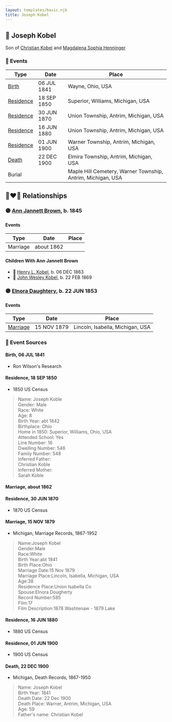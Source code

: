 ```yaml
---
layout: templates/basic.njk
title: Joseph Kobel
---
```

## 🔵 Joseph Kobel

Son of [Christian Kobel](/people/1/17423128) and [Magdalena Sophia Henninger](/people/6/64241610)

### 📆 Events

Type | Date | Place
------ | ------ | ------
[Birth](#event-event-2) | 06 JUL 1841 | Wayne, Ohio, USA
[Residence](#event-event-0) | 18 SEP 1850 | Superior, Williams, Michigan, USA
[Residence](#event-event-1) | 30 JUN 1870 | Union Township, Antrim, Michigan, USA
[Residence](#event-event-2) | 16 JUN 1880 | Union Township, Antrim, Michigan, USA
[Residence](#event-event-3) | 01 JUN 1900 | Warner Township, Antrim, Michigan, USA
[Death](#event-event-7) | 22 DEC 1900 | Elmira Township, Antrim, Michigan, USA
Burial |  | Maple Hill Cemetery, Warner Township, Antrim, Michigan, USA

## 👩‍❤️‍👨 Relationships

### 🟣 [Ann Jannett Brown](/people/2/25015094), b. 1845

#### Events

Type | Date | Place
------ | ------ | ------
Marriage | about 1862 |
#### Children With Ann Jannett Brown
* 🔵 [Henry L. Kobel](/people/6/66319774), b. 06 DEC 1863
* 🔵 [John Wesley Kobel](/people/2/24649136), b. 22 FEB 1869
### 🟣 [Elnora Daughtery](/people/9/92071632), b. 22 JUN 1853

#### Events

Type | Date | Place
------ | ------ | ------
[Marriage](#event-family-1-event-0) | 15 NOV 1879 | Lincoln, Isabella, Michigan, USA
### 📰 Event Sources

#### <a id="event-event-2"></a> Birth, 06 JUL 1841
* Ron Wilson's Research

#### <a id="event-event-0"></a> Residence, 18 SEP 1850
* 1850 US Census
>   
  > Name: Joseph Koble  
  > Gender: Male  
  > Race: White  
  > Age: 8  
  > Birth Year: abt 1842  
  > Birthplace: Ohio  
  > Home in 1850: Superior, Williams, Ohio, USA  
  > Attended School: Yes  
  > Line Number: 16  
  > Dwelling Number: 546  
  > Family Number: 548  
  > Inferred Father:   
  > Christian Koble  
  > Inferred Mother:   
  > Sarah Koble

#### <a id="event-family-0-event-0"></a> Marriage, about 1862

#### <a id="event-event-1"></a> Residence, 30 JUN 1870
* 1870 US Census

#### <a id="event-family-1-event-0"></a> Marriage, 15 NOV 1879
* Michigan, Marriage Records, 1867-1952
>   
  > Name:Joseph Kobel  
  > Gender:Male  
  > Race:White  
  > Birth Year:abt 1841  
  > Birth Place:Ohio  
  > Marriage Date:15 Nov 1879  
  > Marriage Place:Lincoln, Isabella, Michigan, USA  
  > Age:38  
  > Residence Place:Union Isabella Co  
  > Spouse:Elnora Dougherty  
  > Record Number:585  
  > Film:17  
  > Film Description:1878 Washtenaw - 1879 Lake

#### <a id="event-event-2"></a> Residence, 16 JUN 1880
* 1880 US Census

#### <a id="event-event-3"></a> Residence, 01 JUN 1900
* 1900 US Census
#### <a id="event-event-7"></a> Death, 22 DEC 1900
* Michigan, Death Records, 1867-1950
>   
  > Name: Joseph Kobel  
  > Birth Year: 1841  
  > Death Date: 22 Dec 1900  
  > Death Place: Warner, Antrim, Michigan, USA  
  > Age: 59  
  > Father's name: Christian Kobel
